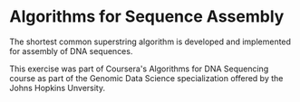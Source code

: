 # Algorithms for Sequence Assembly

The shortest common superstring algorithm is developed and implemented for assembly of DNA sequences.

This exercise was part of Coursera's Algorithms for DNA Sequencing course as part of the Genomic Data Science specialization offered by the Johns Hopkins Unversity.
